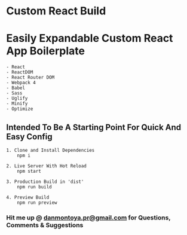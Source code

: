 
Custom React Build
==================

# Easily Expandable Custom React App Boilerplate

    - React
    - ReactDOM
    - React Router DOM
    - Webpack 4
    - Babel
    - Sass
    - Uglify
    - Minify
    - Optimize
    

## Intended To Be A Starting Point For Quick And Easy Config

    1. Clone and Install Dependencies
        npm i

    2. Live Server With Hot Reload
        npm start

    3. Production Build in 'dist'
        npm run build

    4. Preview Build
        npm run preview


### Hit me up @ danmontoya.pr@gmail.com for Questions, Comments & Suggestions